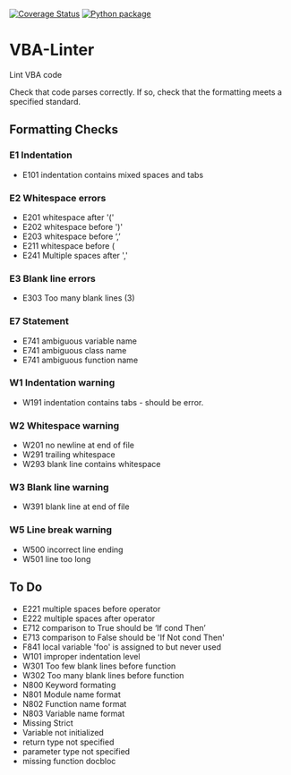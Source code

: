 [![Coverage Status](https://coveralls.io/repos/github/Beakerboy/VBA-Linter/badge.svg?branch=main)](https://coveralls.io/github/Beakerboy/VBA-Linter?branch=main) [![Python package](https://github.com/Beakerboy/VBA-Linter/actions/workflows/python-package.yml/badge.svg)](https://github.com/Beakerboy/VBA-Linter/actions/workflows/python-package.yml)
# VBA-Linter
Lint VBA code

Check that code parses correctly. If so, check that the formatting meets a specified standard.

## Formatting Checks

### E1 Indentation
* E101 indentation contains mixed spaces and tabs
### E2 Whitespace errors
* E201 whitespace after '('
* E202 whitespace before ')'
* E203 whitespace before ‘,’
* E211 whitespace before (
* E241 Multiple spaces after ','
### E3 Blank line errors
* E303 Too many blank lines (3)
### E7 Statement
* E741 ambiguous variable name
* E741 ambiguous class name
* E741 ambiguous function name
### W1 Indentation warning
* W191 indentation contains tabs - should be error.
### W2 Whitespace warning
* W201 no newline at end of file
* W291 trailing whitespace
* W293 blank line contains whitespace

### W3 Blank line warning
* W391 blank line at end of file

### W5 Line break warning
* W500 incorrect line ending
* W501 line too long

## To Do
* E221 multiple spaces before operator
* E222 multiple spaces after operator
* E712 comparison to True should be ‘If cond Then’
* E713 comparison to False should be 'If Not cond Then'
* F841 local variable 'foo' is assigned to but never used
* W101 improper indentation level
* W301 Too few blank lines before function
* W302 Too many blank lines before function
* N800 Keyword formating
* N801 Module name format
* N802 Function name format
* N803 Variable name format
* Missing Strict
* Variable not initialized
* return type not specified
* parameter type not specified
* missing function docbloc
